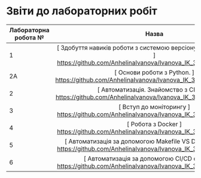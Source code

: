 # Звіти до лабораторних робіт
| Лабораторна робота № | Назва |
| ------------- |:------------------:| 
| 1 |  [ Здобуття навиків роботи з системою версіонування коду GitHub. ] https://github.com/AnhelinaIvanova/Ivanova_IK_31/tree/master/Lab1  |
| 2A |  [ Основи роботи з Python. ] https://github.com/AnhelinaIvanova/Ivanova_IK_31/tree/master/Lab2a  |
| 2 |  [ Автоматизація. Знайомство з CI/CD. ] https://github.com/AnhelinaIvanova/Ivanova_IK_31/tree/master/Lab_2  |
| 3 |  [ Вступ до моніторингу ] https://github.com/AnhelinaIvanova/Ivanova_IK_31/tree/master/Lab3  |
| 4 |  [ Робота з Docker ] https://github.com/AnhelinaIvanova/Ivanova_IK_31/tree/master/Lab4  |
| 5 |  [ Автоматизація за допомогою Makefile VS Docker Compose  ] https://github.com/AnhelinaIvanova/Ivanova_IK_31/tree/master/Lab5  |
| 6 |  [ Автоматизація за допомогою CI/CD серверів. ] https://github.com/AnhelinaIvanova/Ivanova_IK_31/tree/master/Lab6|